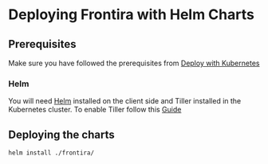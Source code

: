 # Deploying Frontira with Helm Charts

## Prerequisites

Make sure you have followed the prerequisites from [Deploy with Kubernetes](Kubernetes/README.md)

### Helm
You will need [Helm](https://helm.sh/) installed on the client side and Tiller installed in the Kubernetes cluster. To enable Tiller follow this [Guide](https://docs.helm.sh/using_helm/#initialize-helm-and-install-tiller)

## Deploying the charts
```bash
helm install ./frontira/
```